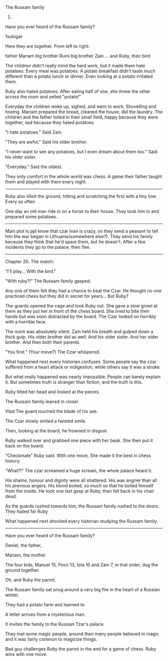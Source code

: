 The Russam family

1.

Have you ever heard of the Russam family?


1sobigar

Here they are together. From left to right:




father Mariam  big brother  Rumi  big brother  Zain ...   and Ruby, their bird








The children didn't really mind the hard work, but it made them hate potatoes. Every meal was potatoes. A potato breakfast didn't taste much different than a potato lunch or dinner. Even looking at a potato irritated them.

Ruby also hated potatoes. After eating half of one, she threw the other across the room and yelled "potato!"

Everyday the children woke up, sighed, and went to work. Shovelling and hoeing. Mariam prepared the bread, cleaned the house, did the laundry. The children and the father tolled in their small field, happy because they were together, sad because they hated potatoes.

"I hate potatoes." Said Zain.

"They are awful." Said his older brother.

"I never want to see any potatoes, but I even dream about them too." Said his older sister.

"Everyday." Said the oldest.

They only comfort in the whole world was chess. A game their father taught them and played with them every night.

------

Ruby also tilled the ground, hitting and scratching the first with a tiny hoe. Every so often

One day an old man ride in on a horse to their house. They took him in and prepared some potatoes.

------

Main plot is ppl know that czar Ivan is crazy, so they send a peasant to tell him the war began in Lithuania(somewhere else?). They send his family because they think that he'd spare them, but he doesn't. After a few incidents they go to the palace, then flee.

-----

Chapter 20. The match:

"I'll play... With the bird."

"With ruby?!" The Russam family gasped.

Any one of them felt they had a chance to beat the Czar. He thought no one practiced chess but they did in secret for years... But Ruby?



The guards opened the cage and took Ruby out. She gave a slow growl at them as they put her in front of the chess board. She tried to bite their hands but was soon distracted by the board. The Czar looked on horribly with a horrible face.



The room was absolutely silent. Zain held his breath and gulped down a thick gulp. His older brother did as well. And _his_ older sister. And her older brother. And then both their parents.



"You first." (Your move?) The Czar whispered.



What happened next every historian confuses. Some people say the czar suffered from a heart attack or indigestion,  while others say it was a stroke.



But what really happened was nearly impossible. People can barely explain it. But sometimes truth is stranger than fiction, and the truth is this.



Ruby tilted her head and looked at the pieces.



The Russam family leaned in closer.



Vlad The guard touched the blade of his axe.



The Czar slowly smiled a twisted smile.



Then, looking at the board, he frowned in disgust.



Ruby walked over and grabbed one piece with her beak. She then put it back on the board.



"Checkmate" Ruby said. With one move, She made it the best in chess history.



"What?!" The czar screamed a huge scream, the whole palace heard it.



His shame, honour and dignity were all shattered. His was angrier than all his previous angers. His blood boiled, so much so that he boiled himself from the inside. He took one last gasp at Ruby, then fell back in his chair dead.



As the guards rushed towards him, the Russam family rushed to the doors. They hailed for Ruby













What happened next shocked every historian studying the Russam family.


------
















Have you ever heard of the Russam family?

Daniel, the father,

Mariam, the mother

The four kids, Manuel 15, Poco 13, Iota 10 and Zain 7, in that order, dug the ground together.

Oh, and Ruby the parrot.




The Russam family sat snug around a very big fire in the heart of a Russian winter.

They had a potato farm and learned to

A letter arrives from a mysterious man.

It invites the family to the Russian Tzar's palace.

They met some magic people, around then many people believed in magic and it was fairly common to magicize things.




Bad guy challenges Ruby the parrot in the end for a game of chess. Ruby wins with one move.

